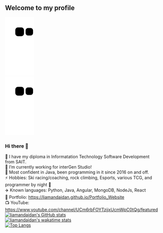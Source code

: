 ## Welcome to my profile 
![snake gif dark](https://github.com/liamandaidan/liamandaidan/blob/output/github-contribution-grid-snake.svg#gh-dark-mode-only)  
![snake gif Light](https://github.com/liamandaidan/liamandaidan/blob/output/github-contribution-grid-snake.svg#gh-light-mode-only)    
### Hi there 👋   
🏫 I have my diploma in Informatation Technology Software Development from SAIT.  
🔭 I’m currently working for interGen Studio!  
💬 Most confident in Java, been programming in it since 2016 on and off.    
⚡ Hobbies: Ski racing/coaching, rock climbing, Esports, various TCG, and programmer by night 🦉    
✈️ Known languages: Python, Java, Angular, MongoDB, NodeJs, React  
🥇 Portfolio: https://liamandaidan.github.io/Portfolio_Website  
📺 YouTube: https://www.youtube.com/channel/UCm6rbFOYTzjjxUcmWpC0tQg/featured  
[![liamandaidan's GitHub stats](https://github-readme-stats.vercel.app/api?username=liamandaidan&count_private=true&show_icons=true&theme=radical)](https://github.com/liamandaidan)  
[![liamandaidan's wakatime stats](https://github-readme-stats.vercel.app/api/wakatime?username=liamandaidan&langs_count=7&theme=radical)](https://github.com/liamandaidan/github-readme-stats)  
[![Top Langs](https://github-readme-stats.vercel.app/api/top-langs/?username=liamandaidan&layout=compact&langs_count=6&theme=radical)](https://github.com/liamandaidan/github-readme-stats)  
